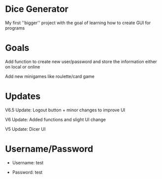 # Dice Generator

My first ''bigger'' project with the goal of learning how to create GUI for programs

# Goals

Add function to create new user/password and store the information either on local or online

Add new minigames like roulette/card game

# Updates

V6.5 Update: Logout button + minor changes to improve UI

V6 Update: Added functions and slight UI change

V5 Update: Dicer UI 

# Username/Password

* Username: test

* Password: test
